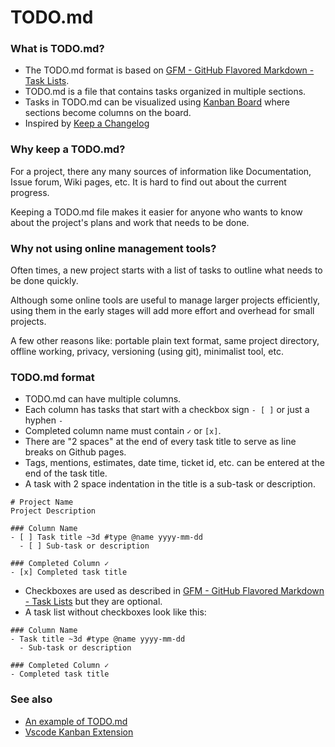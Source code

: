 # TODO.md

### What is TODO.md?

- The TODO.md format is based on [GFM - GitHub Flavored Markdown - Task Lists](https://guides.github.com/features/mastering-markdown/#GitHub-flavored-markdown).
- TODO.md is a file that contains tasks organized in multiple sections.
- Tasks in TODO.md can be visualized using [Kanban Board](https://en.wikipedia.org/wiki/Kanban_board) where sections become columns on the board.
- Inspired by [Keep a Changelog](https://github.com/olivierlacan/keep-a-changelog)

### Why keep a TODO.md?

For a project, there any many sources of information like Documentation, Issue forum, Wiki pages, etc. It is hard to find out about the current progress.

Keeping a TODO.md file makes it easier for anyone who wants to know about the project's plans and work that needs to be done.

### Why not using online management tools?

Often times, a new project starts with a list of tasks to outline what needs to be done quickly.

Although some online tools are useful to manage larger projects efficiently, using them in the early stages will add more effort and overhead for small projects.

A few other reasons like: portable plain text format, same project directory, offline working, privacy, versioning (using git), minimalist tool, etc.

### TODO.md format

- TODO.md can have multiple columns.
- Each column has tasks that start with a checkbox sign `- [ ]` or just a hyphen `- `
- Completed column name must contain `✓` or `[x]`.
- There are "2 spaces" at the end of every task title to serve as line breaks on Github pages.
- Tags, mentions, estimates, date time, ticket id, etc. can be entered at the end of the task title.
- A task with 2 space indentation in the title is a sub-task or description. 

```
# Project Name
Project Description

### Column Name
- [ ] Task title ~3d #type @name yyyy-mm-dd  
  - [ ] Sub-task or description  

### Completed Column ✓
- [x] Completed task title  
```

- Checkboxes are used as described in [GFM - GitHub Flavored Markdown - Task Lists](https://guides.github.com/features/mastering-markdown/#GitHub-flavored-markdown) but they are optional.
- A task list without checkboxes look like this:

```
### Column Name
- Task title ~3d #type @name yyyy-mm-dd  
  - Sub-task or description  

### Completed Column ✓
- Completed task title  
```

### See also

- [An example of TODO.md](TODO.md)
- [Vscode Kanban Extension](https://bit.ly/2JcrUWJ)
